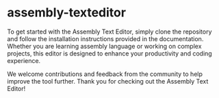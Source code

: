 ﻿# assembly-texteditor
To get started with the Assembly Text Editor, simply clone the repository and follow the installation instructions provided in the documentation. Whether you are learning assembly language or working on complex projects, this editor is designed to enhance your productivity and coding experience.

We welcome contributions and feedback from the community to help improve the tool further. Thank you for checking out the Assembly Text Editor!
